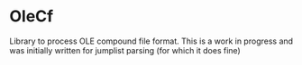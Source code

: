 # OleCf
Library to process OLE compound file format. This is a work in progress and was initially written for jumplist parsing (for which it does fine)
